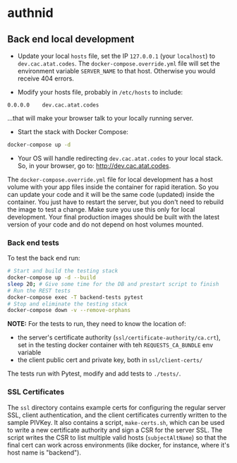 # authnid

## Back end local development

* Update your local `hosts` file, set the IP `127.0.0.1` (your `localhost`) to `dev.cac.atat.codes`. The `docker-compose.override.yml` file will set the environment variable `SERVER_NAME` to that host. Otherwise you would receive 404 errors.

* Modify your hosts file, probably in `/etc/hosts` to include:

```
0.0.0.0    dev.cac.atat.codes
```

...that will make your browser talk to your locally running server.

* Start the stack with Docker Compose:

```bash
docker-compose up -d
```

* Your OS will handle redirecting `dev.cac.atat.codes` to your local stack. So, in your browser, go to: http://dev.cac.atat.codes.

The `docker-compose.override.yml` file for local development has a host volume with your app files inside the container for rapid iteration. So you can update your code and it will be the same code (updated) inside the container. You just have to restart the server, but you don't need to rebuild the image to test a change. Make sure you use this only for local development. Your final production images should be built with the latest version of your code and do not depend on host volumes mounted.

### Back end tests

To test the back end run:

```bash
# Start and build the testing stack
docker-compose up -d --build
sleep 20; # Give some time for the DB and prestart script to finish
# Run the REST tests
docker-compose exec -T backend-tests pytest
# Stop and eliminate the testing stack
docker-compose down -v --remove-orphans
```

**NOTE:** For the tests to run, they need to know the location of:

- the server's certificate authority (`ssl/certificate-authority/ca.crt`), set in the testing docker container with teh `REQUESTS_CA_BUNDLE` env variable
- the client public cert and private key, both in `ssl/client-certs/`

The tests run with Pytest, modify and add tests to `./tests/`.

### SSL Certificates

The `ssl` directory contains example certs for configuring the regular server SSL, client authentication, and the client certificates currently written to the sample PIVKey. It also contains a script, `make-certs.sh`, which can be used to write a new certificate authority and sign a CSR for the server SSL. The script writes the CSR to list multiple valid hosts (`subjectAltName`) so that the final cert can work across environments (like docker, for instance, where it's host name is "backend").
